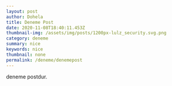 ```yaml
---
layout: post
author: Dohela
title: Deneme Post
date: 2020-11-08T18:40:11.453Z
thumbnail-img: /assets/img/posts/1200px-lulz_security.svg.png
category: deneme
summary: nice
keywords: nice
thumbnail: none
permalink: /deneme/denemepost
---
```

deneme postdur.